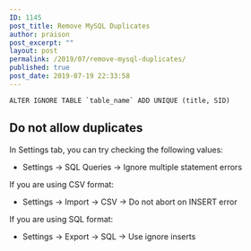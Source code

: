 ```yaml
---
ID: 1145
post_title: Remove MySQL Duplicates
author: praison
post_excerpt: ""
layout: post
permalink: /2019/07/remove-mysql-duplicates/
published: true
post_date: 2019-07-19 22:33:58
---
```

<!-- wp:code -->
<pre class="wp-block-code"><code>ALTER IGNORE TABLE `table_name` ADD UNIQUE (title, SID)</code></pre>
<!-- /wp:code -->

<!-- wp:heading -->
<h2>Do not allow duplicates</h2>
<!-- /wp:heading -->

<!-- wp:paragraph -->
<p>In Settings tab, you can try checking the following values:</p>
<!-- /wp:paragraph -->

<!-- wp:list -->
<ul><li>Settings -&gt; SQL Queries -&gt; Ignore multiple statement errors</li></ul>
<!-- /wp:list -->

<!-- wp:paragraph -->
<p>If you are using CSV format:</p>
<!-- /wp:paragraph -->

<!-- wp:list -->
<ul><li>Settings -&gt; Import -&gt; CSV -&gt; Do not abort on INSERT error</li></ul>
<!-- /wp:list -->

<!-- wp:paragraph -->
<p>If you are using SQL format:</p>
<!-- /wp:paragraph -->

<!-- wp:list -->
<ul><li>Settings -&gt; Export -&gt; SQL -&gt; Use ignore inserts</li></ul>
<!-- /wp:list -->